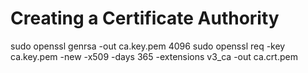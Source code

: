 # Creating a Certificate Authority

sudo openssl genrsa -out ca.key.pem 4096
sudo openssl req -key ca.key.pem -new -x509 -days 365 -extensions v3_ca -out ca.crt.pem
